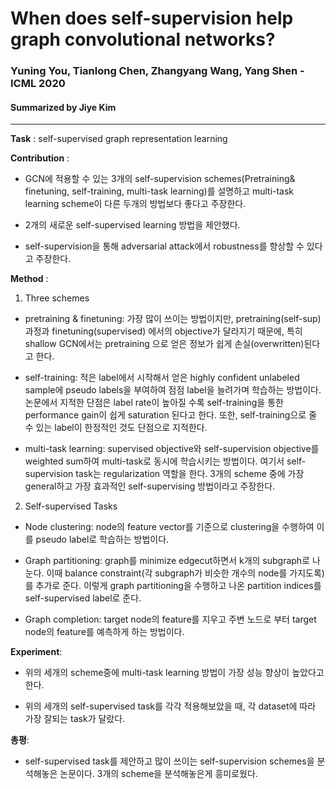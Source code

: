 # When does self-supervision help graph convolutional networks?
### Yuning You, Tianlong Chen, Zhangyang Wang, Yang Shen - ICML 2020
#### Summarized by Jiye Kim

---

**Task** : self-supervised graph representation learning



**Contribution** : 
- GCN에 적용할 수 있는 3개의 self-supervision schemes(Pretraining& finetuning, self-training, multi-task learning)를 설명하고 multi-task learning scheme이 다른 두개의 방법보다 좋다고 주장한다.

- 2개의 새로운 self-supervised learning 방법을 제안했다.

- self-supervision을 통해 adversarial attack에서 robustness를 향상할 수 있다고 주장한다.


**Method** :

1. Three schemes

- pretraining & finetuning: 가장 많이 쓰이는 방법이지만, pretraining(self-sup)과정과 finetuning(supervised) 에서의 objective가 달라지기 때문에, 특히 shallow GCN에서는 pretraining 으로 얻은 정보가 쉽게 손실(overwritten)된다고 한다.

- self-training: 적은 label에서 시작해서 얻은 highly confident unlabeled sample에 pseudo labels을 부여하여 점점 label을 늘려가며 학습하는 방법이다. 논문에서 지적한 단점은 label rate이 높아질 수록 self-training을 통한 performance gain이 쉽게 saturation 된다고 한다. 또한, self-training으로 줄 수 있는 label이 한정적인 것도 단점으로 지적한다.

- multi-task learning: supervised objective와 self-supervision objective를 weighted sum하여 multi-task로 동시에 학습시키는 방법이다. 여기서 self-supervision task는 regularization 역할을 한다. 3개의 scheme 중에 가장 general하고 가장 효과적인 self-supervising 방법이라고 주장한다.

 

2. Self-supervised Tasks

- Node clustering: node의 feature vector를 기준으로 clustering을 수행하여 이를 pseudo label로 학습하는 방법이다.

- Graph partitioning: graph를 minimize edgecut하면서 k개의 subgraph로 나눈다. 이때 balance constraint(각 subgraph가 비슷한 개수의 node를 가지도록)를 추가로 준다. 이렇게 graph partitioning을 수행하고 나온 partition indices를 self-supervised label로 준다.

- Graph completion: target node의 feature를 지우고 주변 노드로 부터 target node의 feature를 예측하게 하는 방법이다.

**Experiment**:

- 위의 세개의 scheme중에 multi-task learning 방법이 가장 성능 향상이 높았다고 한다.

- 위의 세개의 self-supervised task를 각각 적용해보았을 때, 각 dataset에 따라 가장 잘되는 task가 달랐다.

**총평**:
- self-supervised task를 제안하고 많이 쓰이는 self-supervision schemes을 분석해놓은 논문이다. 3개의 scheme을 분석해놓은게 흥미로웠다.
